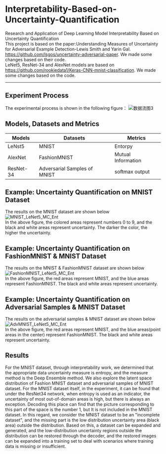 # Interpretability-Based-on-Uncertainty-Quantification
Research and Application of Deep Learning Model Interpretability Based on Uncertainty Quantification<br>
This project is based on the paper:Understanding Measures of Uncertainty for Adversarial Example Detection-Lewis Smith and Yarin Gal. https://github.com/lsgos/uncertainty-adversarial-paper. We made some changes based on their code.<br>
LeNet5, ResNet-34 and AlexNet models are based on https://github.com/rookiedata1/Keras-CNN-mnist-classification. We made some changes based on the code.

****

Experiment Process
-----------
The experimental process is shown in the following figure：
![数据流图3](https://user-images.githubusercontent.com/58934786/176865621-1c63d404-7086-49f7-b162-e645d9cd040b.jpg)


Models, Datasets and Metrics
-----------
|Models|Datasets|Metrics|
|--|--|--|
|LeNst5|MNIST|Entorpy|
|AlexNet|FashionMNIST|Mutual Information|
|ResNet-34|Adversarial Samples of MNIST|softmax output|


Example: Uncertainty Quantification on MNIST Dataset
-----------
The results on the MNIST dataset are shown below<br>
![MNIST_LeNet5_MC_Ent](https://user-images.githubusercontent.com/58934786/176863116-7652b3bf-bf34-4b78-85f4-4803a48e8552.png)
<br>
In the above figure, the colored areas represent numbers 0 to 9, and the black and white areas represent uncertainty. The darker the color, the higher the uncertainty.


Example: Uncertainty Quantification on FashionMNIST & MNIST Dataset
-----------
The results on the MNIST & FashionMNIST dataset are shown below<br>
![FashionMNIST_LeNet5_MC_Ent](https://user-images.githubusercontent.com/58934786/176870123-879d10da-0bcd-4a19-b8ad-4fcf0be06b1e.png)
<br>
In the above figure, the red areas represent MNIST, and the blue areas represent FashionMNIST. The black and white areas represent uncertainty.

Example: Uncertainty Quantification on Adversarial Samples & MNIST Dataset
-----------
The results on the adversarial samples & MNIST dataset are shown below<br>
![AdvMNIST_LeNet5_MC_Ent](https://user-images.githubusercontent.com/58934786/176893226-2aaf29b5-3e87-4dc2-b146-d72fc2712423.png)
<br>
In the above figure, the red areas represent MNIST, and the blue areas(point areas in the center) represent FashionMNIST. The black and white areas represent uncertainty.


Results
-----------
For the MNIST dataset, through interpretability work, we determined that the appropriate data uncertainty measure is entropy, and the measure method is the Deep Ensemble method. We also explore the latent space distribution of Fashion MNIST dataset and adversarial samples of MNIST dataset. For the MNIST dataset itself, in the experiment, it can be found that under the ResNet34 network, when entropy is used as an indicator, the uncertainty of most out-of-domain areas is high, but there is always an exception. Decoding this place can find that the picture corresponding to this part of the space is the number 1, but It is not included in the MNIST dataset. In this regard, we consider the MNIST dataset to be an "incomplete dataset", and the missing part is the low distribution uncertainty area (black area) outside the distribution. Based on this, a dataset can be expanded and generated, and the low-distribution uncertainty regions outside the distribution can be restored through the decoder, and the restored images can be expanded into a training set to deal with scenarios where training data is missing or insufficient.

















